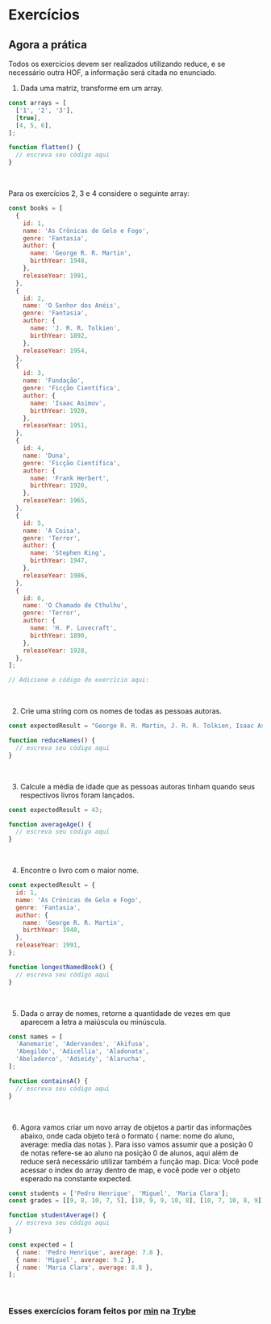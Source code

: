 # Exercícios

## Agora a prática

Todos os exercícios devem ser realizados utilizando reduce, e se necessário outra HOF, a informação será citada no enunciado.

1. Dada uma matriz, transforme em um array.

```javascript
const arrays = [
  ['1', '2', '3'],
  [true],
  [4, 5, 6],
];

function flatten() {
  // escreva seu código aqui
}
```
<br>

Para os exercícios 2, 3 e 4 considere o seguinte array:

```javascript
const books = [
  {
    id: 1,
    name: 'As Crônicas de Gelo e Fogo',
    genre: 'Fantasia',
    author: {
      name: 'George R. R. Martin',
      birthYear: 1948,
    },
    releaseYear: 1991,
  },
  {
    id: 2,
    name: 'O Senhor dos Anéis',
    genre: 'Fantasia',
    author: {
      name: 'J. R. R. Tolkien',
      birthYear: 1892,
    },
    releaseYear: 1954,
  },
  {
    id: 3,
    name: 'Fundação',
    genre: 'Ficção Científica',
    author: {
      name: 'Isaac Asimov',
      birthYear: 1920,
    },
    releaseYear: 1951,
  },
  {
    id: 4,
    name: 'Duna',
    genre: 'Ficção Científica',
    author: {
      name: 'Frank Herbert',
      birthYear: 1920,
    },
    releaseYear: 1965,
  },
  {
    id: 5,
    name: 'A Coisa',
    genre: 'Terror',
    author: {
      name: 'Stephen King',
      birthYear: 1947,
    },
    releaseYear: 1986,
  },
  {
    id: 6,
    name: 'O Chamado de Cthulhu',
    genre: 'Terror',
    author: {
      name: 'H. P. Lovecraft',
      birthYear: 1890,
    },
    releaseYear: 1928,
  },
];

// Adicione o código do exercício aqui:
```
<br>

2. Crie uma string com os nomes de todas as pessoas autoras.

```javascript
const expectedResult = "George R. R. Martin, J. R. R. Tolkien, Isaac Asimov, Frank Herbert, Stephen King, H. P. Lovecraft.";

function reduceNames() {
  // escreva seu código aqui
}
```
<br>

3. Calcule a média de idade que as pessoas autoras tinham quando seus respectivos livros foram lançados.

```javascript
const expectedResult = 43;

function averageAge() {
  // escreva seu código aqui
}
```
<br>

4. Encontre o livro com o maior nome.

```javascript
const expectedResult = {
  id: 1,
  name: 'As Crônicas de Gelo e Fogo',
  genre: 'Fantasia',
  author: {
    name: 'George R. R. Martin',
    birthYear: 1948,
  },
  releaseYear: 1991,
};

function longestNamedBook() {
  // escreva seu código aqui
}
```
<br>

5. Dada o array de nomes, retorne a quantidade de vezes em que aparecem a letra a maiúscula ou minúscula.

```javascript
const names = [
  'Aanemarie', 'Adervandes', 'Akifusa',
  'Abegildo', 'Adicellia', 'Aladonata',
  'Abeladerco', 'Adieidy', 'Alarucha',
];

function containsA() {
  // escreva seu código aqui
}
```
<br>

6. Agora vamos criar um novo array de objetos a partir das informações abaixo, onde cada objeto terá o formato { name: nome do aluno, average: media das notas }. Para isso vamos assumir que a posição 0 de notas refere-se ao aluno na posição 0 de alunos, aqui além de reduce será necessário utilizar também a função map. Dica: Você pode acessar o index do array dentro de map, e você pode ver o objeto esperado na constante expected.

```javascript
const students = ['Pedro Henrique', 'Miguel', 'Maria Clara'];
const grades = [[9, 8, 10, 7, 5], [10, 9, 9, 10, 8], [10, 7, 10, 8, 9]];

function studentAverage() {
  // escreva seu código aqui
}

const expected = [
  { name: 'Pedro Henrique', average: 7.8 },
  { name: 'Miguel', average: 9.2 },
  { name: 'Maria Clara', average: 8.8 },
];
```
<br>

### Esses exercícios foram feitos por [min](https://www.linkedin.com/in/jonathan-r-andrade/) na [Trybe](https://www.betrybe.com/)
